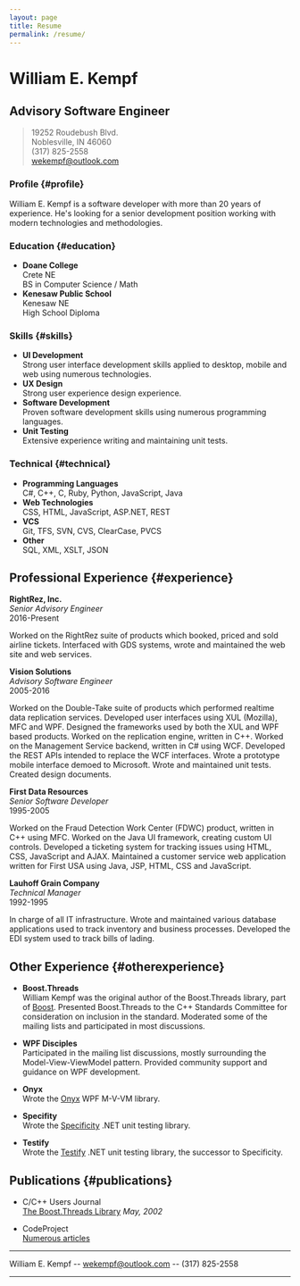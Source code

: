 ```yaml
---
layout: page
title: Resume
permalink: /resume/
---
```


# William E. Kempf

## Advisory Software Engineer

> 19252 Roudebush Blvd.  
> Noblesville, IN 46060  
> (317) 825-2558  
> wekempf@outlook.com

### Profile {#profile}

William E. Kempf is a software developer with more than 20 years of experience. He's looking for a senior
development position working with modern technologies and methodologies.

### Education {#education}

* **Doane College**  
  Crete NE  
  BS in Computer Science / Math
* **Kenesaw Public School**  
  Kenesaw NE  
  High School Diploma

### Skills {#skills}

* **UI Development**  
  Strong user interface development skills applied to desktop, mobile and web using numerous technologies.
* **UX Design**  
  Strong user experience design experience.
* **Software Development**  
  Proven software development skills using numerous programming languages.
* **Unit Testing**  
  Extensive experience writing and maintaining unit tests.

### Technical {#technical}

* **Programming Languages**  
   C#, C++, C, Ruby, Python, JavaScript, Java
* **Web Technologies**  
   CSS, HTML, JavaScript, ASP.NET, REST
* **VCS**  
   Git, TFS, SVN, CVS, ClearCase, PVCS
* **Other**  
   SQL, XML, XSLT, JSON

## Professional Experience {#experience}

**RightRez, Inc.**  
*Senior Advisory Engineer*  
2016-Present

Worked on the RightRez suite of products which booked, priced and sold airline tickets.
Interfaced with GDS systems, wrote and maintained the web site and web services.

**Vision Solutions**  
*Advisory Software Engineer*  
2005-2016

Worked on the Double-Take suite of products which performed realtime data replication services.
Developed user interfaces using XUL (Mozilla), MFC and WPF. Designed the frameworks used by both
the XUL and WPF based products. Worked on the replication engine, written in C++. Worked on
the Management Service backend, written in C# using WCF. Developed the REST APIs intended to
replace the WCF interfaces. Wrote a prototype mobile interface demoed to Microsoft. Wrote and
maintained unit tests. Created design documents.

**First Data Resources**  
*Senior Software Developer*  
1995-2005

Worked on the Fraud Detection Work Center (FDWC) product, written in C++ using MFC. Worked
on the Java UI framework, creating custom UI controls. Developed a ticketing system for
tracking issues using HTML, CSS, JavaScript and AJAX. Maintained a customer service
web application written for First USA using Java, JSP, HTML, CSS and JavaScript.

**Lauhoff Grain Company**  
*Technical Manager*  
1992-1995

In charge of all IT infrastructure. Wrote and maintained various database applications
used to track inventory and business processes. Developed the EDI system used to track
bills of lading.

## Other Experience {#otherexperience}

* **Boost.Threads**  
William Kempf was the original author of the Boost.Threads library, part of [Boost](http://boost.org).
Presented Boost.Threads to the C++ Standards Committee for consideration on inclusion in the standard.
Moderated some of the mailing lists and participated in most discussions.

* **WPF Disciples**  
Participated in the mailing list discussions, mostly surrounding the Model-View-ViewModel pattern.
Provided community support and guidance on WPF development.

* **Onyx**  
Wrote the [Onyx](https://www.codeplex.com/onyx) WPF M-V-VM library.

* **Specifity**  
Wrote the [Specificity](https://www.codeplex.com/specificity) .NET unit testing library.

* **Testify**  
Wrote the [Testify](http://github.com/wekempf/testify) .NET unit testing library, the successor to Specificity. 

## Publications {#publications}

* C/C++ Users Journal  
[The Boost.Threads Library](http://www.drdobbs.com/cpp/the-boostthreads-library/184401518?queryText=kempf) *May, 2002*

* CodeProject  
[Numerous articles](http://www.codeproject.com/Articles/William-E-Kempf#Article)

------

William E. Kempf -- [wekempf@outlook.com](wekempf@outlook.com) -- (317) 825-2558

------